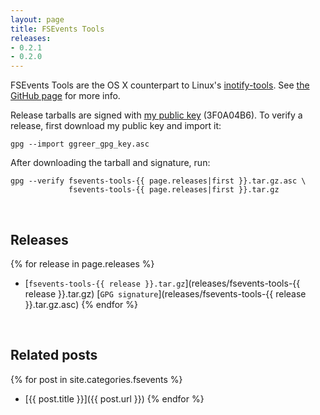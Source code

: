 ```yaml
---
layout: page
title: FSEvents Tools
releases:
- 0.2.1
- 0.2.0
---
```


FSEvents Tools are the OS X counterpart to Linux's [inotify-tools](https://github.com/rvoicilas/inotify-tools). See [the GitHub page](https://github.com/ggreer/fsevents-tools) for more info.

Release tarballs are signed with [my public key](/ggreer_gpg_key.asc) (3F0A04B6). To verify a release, first download my public key and import it:

    gpg --import ggreer_gpg_key.asc

After downloading the tarball and signature, run:

    gpg --verify fsevents-tools-{{ page.releases|first }}.tar.gz.asc \
                 fsevents-tools-{{ page.releases|first }}.tar.gz
<br />

## Releases
{% for release in page.releases %}
* [`fsevents-tools-{{ release }}.tar.gz`](releases/fsevents-tools-{{ release }}.tar.gz) <span class="gpg_sig">[`GPG signature`](releases/fsevents-tools-{{ release }}.tar.gz.asc)</span>
{% endfor %}


<br />

## Related posts
{% for post in site.categories.fsevents %}
* [{{ post.title }}]({{ post.url }})
{% endfor %}
